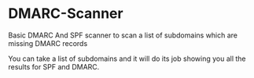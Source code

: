 # DMARC-Scanner

Basic DMARC And SPF scanner to scan a list of subdomains which are missing DMARC records

You can take a list of subdomains and it will do its job showing you all the results for SPF and DMARC.
